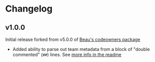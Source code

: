 # Changelog

## v1.0.0

Initial release forked from v5.0.0 of [Beau's codeowners package](https://github.com/beaugunderson/codeowners)

- Added ability to parse out team metadata from a block of "double commented" (`##`) lines. See [more info in the readme](README.md#team-metadata)
